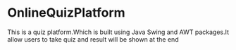 # OnlineQuizPlatform
This is a quiz platform.Which is built using Java Swing and AWT packages.It allow users to take quiz and result will be shown at the end
